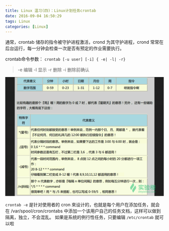 ```yaml
---
title: Linux 温习(四)：Linux计划任务crontab
date: 2016-09-04 16:50:29
tags: Linux
categories: [Linux]
---
```


通常，crontab 储存的指令被守护进程激活，crond 为其守护进程，crond 常常在后台运行，每一分钟会检查一次是否有预定的作业需要执行。

crontab命令参数：
`crontab [-u user] [-i] { -e| -l| -r}`
> -e 编辑
> -l 显示
> -r 删除
> -i 删除前确认

![crontab_usage](/sourcepictures/20160904/crontab_usage.png)



`crontab -e` 是针对使用者的 cron 來设计的，也就是每个用户在添加任务，就会在 /var/spool/cron/crontabs 中添加一个该用户自己的任务文档，这样可以做到隔离，独立，不会混乱。
如果是系统的例行性任务，只要编辑 `/etc/crontab` 就可以啦
